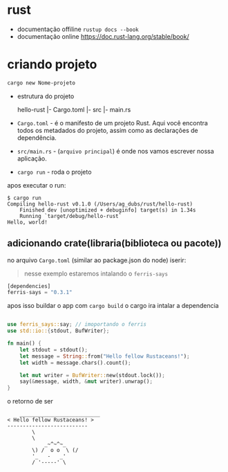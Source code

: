 # rust

- documentação offiline `rustup docs --book`
- documentação online https://doc.rust-lang.org/stable/book/


# criando projeto

```bash
cargo new Nome-projeto
```

- estrutura do projeto

    hello-rust
    |- Cargo.toml
    |- src
    |- main.rs


- `Cargo.toml` - é o manifesto de um projeto Rust. Aqui você encontra todos os metadados do projeto, assim como as declarações de dependência.

- `src/main.rs` - (`arquivo principal`) é onde nos vamos escrever nossa aplicação.


- `cargo run` - roda o projeto

apos executar o run:

    $ cargo run
    Compiling hello-rust v0.1.0 (/Users/ag_dubs/rust/hello-rust)
        Finished dev [unoptimized + debuginfo] target(s) in 1.34s
        Running `target/debug/hello-rust`
    Hello, world!

## adicionando crate(libraria(biblioteca ou pacote))

no arquivo `Cargo.toml` (similar ao package.json do node) iserir:

> nesse exemplo estaremos intalando o `ferris-says`

```rs
[dependencies]
ferris-says = "0.3.1"
```
apos isso buildar o app com `cargo build` o cargo ira intalar a dependencia 

```rs

use ferris_says::say; // imoportando o ferris
use std::io::{stdout, BufWriter};

fn main() {
    let stdout = stdout();
    let message = String::from("Hello fellow Rustaceans!");
    let width = message.chars().count();

    let mut writer = BufWriter::new(stdout.lock());
    say(&message, width, &mut writer).unwrap();
}
```

o retorno de ser

        __________________________
    < Hello fellow Rustaceans! >
    --------------------------
            \
            \
                _~^~^~_
            \) /  o o  \ (/
            '_   -   _'
            / '-----' \